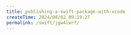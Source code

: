 ```yaml
---
title: publishing-a-swift-package-with-xcode
createTime: 2024/08/02 09:19:27
permalink: /swift/jgw4lwrf/
---
```

